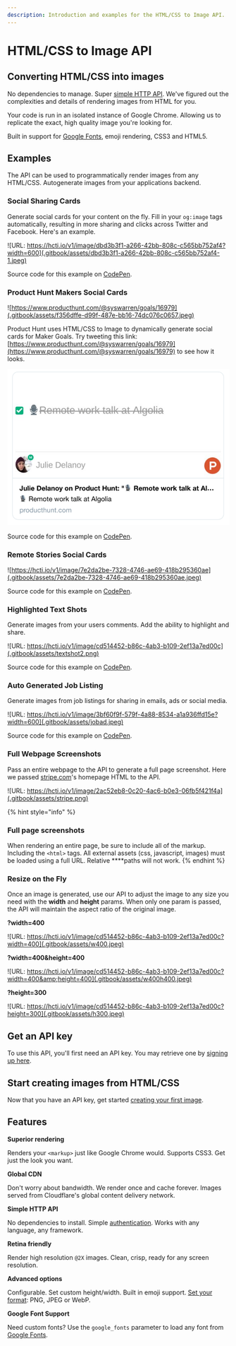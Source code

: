 ```yaml
---
description: Introduction and examples for the HTML/CSS to Image API.
---
```


# HTML/CSS to Image API

## Converting HTML/CSS into images

No dependencies to manage. Super [simple HTTP API](getting-started/creating-an-image.md). We've figured out the complexities and details of rendering images from HTML for you.

Your code is run in an isolated instance of Google Chrome. Allowing us to replicate the exact, high quality image you're looking for.

Built in support for [Google Fonts](advanced-examples/using-google-fonts.md), emoji rendering, CSS3 and HTML5.

## Examples

The API can be used to programmatically render images from any HTML/CSS. Autogenerate images from your applications backend.

### Social Sharing Cards

Generate social cards for your content on the fly. Fill in your `og:image` tags automatically, resulting in more sharing and clicks across Twitter and Facebook. Here's an example.

![URL: https://hcti.io/v1/image/dbd3b3f1-a266-42bb-808c-c565bb752af4?width=600](.gitbook/assets/dbd3b3f1-a266-42bb-808c-c565bb752af4-1.jpeg)

Source code for this example on [CodePen](https://codepen.io/mscccc/pen/eLRLQq).

### Product Hunt Makers Social Cards

![https://www.producthunt.com/@syswarren/goals/16979](.gitbook/assets/f356dffe-d99f-487e-bb16-74dc076c0657.jpeg)

  
Product Hunt uses HTML/CSS to Image to dynamically generate social cards for Maker Goals. Try tweeting this link: [https://www.producthunt.com/@syswarren/goals/16979](https://www.producthunt.com/@syswarren/goals/16979) to see how it looks.

![Twitter card preview](.gitbook/assets/image-2018-11-21-at-10.54.37-am.png)

  
Source code for this example on [CodePen](https://codepen.io/ayrtonbe/pen/ZmWBMw).

### Remote Stories Social Cards

![https://hcti.io/v1/image/7e2da2be-7328-4746-ae69-418b295360ae](.gitbook/assets/7e2da2be-7328-4746-ae69-418b295360ae.jpeg)

  
Source code for this example on [CodePen](https://codepen.io/ayrtonbe/pen/pQLyKN).

### Highlighted Text Shots

Generate images from your users comments. Add the ability to highlight and share.

![URL: https://hcti.io/v1/image/cd514452-b86c-4ab3-b109-2ef13a7ed00c](.gitbook/assets/textshot2.png)

  
Source code for this example on [CodePen](https://codepen.io/mscccc/pen/yRzBWP).

### Auto Generated Job Listing

Generate images from job listings for sharing in emails, ads or social media.

![URL: https://hcti.io/v1/image/3bf60f9f-579f-4a88-8534-a1a936ffd15e?width=600](.gitbook/assets/jobad.jpeg)

Source code for this example on [CodePen](https://codepen.io/mscccc/pen/xyXKrj).

### Full Webpage Screenshots

Pass an entire webpage to the API to generate a full page screenshot. Here we passed [stripe.com](https://stripe.com)'s homepage HTML to the API.

![URL: https://hcti.io/v1/image/2ac52eb8-0c20-4ac6-b0e3-06fb5f421f4a](.gitbook/assets/stripe.png)

{% hint style="info" %}
### Full page screenshots

When rendering an entire page, be sure to include all of the markup. Including the `<html>` tags. All external assets \(css, javascript, images\) must be loaded using a full URL. Relative ****paths will not work.
{% endhint %}

### Resize on the Fly

Once an image is generated, use our API to adjust the image to any size you need with the **width** and **height** params. When only one param is passed, the API will maintain the aspect ratio of the original image.

**?width=400**

![URL: https://hcti.io/v1/image/cd514452-b86c-4ab3-b109-2ef13a7ed00c?width=400](.gitbook/assets/w400.jpeg)

**?width=400&height=400**

![URL: https://hcti.io/v1/image/cd514452-b86c-4ab3-b109-2ef13a7ed00c?width=400&amp;height=400](.gitbook/assets/w400h400.jpeg)

**?height=300**

![URL: https://hcti.io/v1/image/cd514452-b86c-4ab3-b109-2ef13a7ed00c?height=300](.gitbook/assets/h300.jpeg)

## Get an API key

To use this API, you'll first need an API key. You may retrieve one by [signing up here](https://htmlcsstoimage.com).

## Start creating images from HTML/CSS

Now that you have an API key, get started [creating your first image](getting-started/creating-an-image.md).

## Features

**Superior rendering**

Renders your `<markup>` just like Google Chrome would. Supports CSS3. Get just the look you want.

**Global CDN**

Don't worry about bandwidth. We render once and cache forever. Images served from Cloudflare's global content delivery network.

**Simple HTTP API**

No dependencies to install. Simple [authentication](getting-started/authentication.md). Works with any language, any framework.

**Retina friendly**

Render high resolution `@2X` images. Clean, crisp, ready for any screen resolution.

**Advanced options**

Configurable. Set custom height/width. Built in emoji support. [Set your format](getting-started/file-formats.md): PNG, JPEG or WebP.

**Google Font Support**

Need custom fonts? Use the `google_fonts` parameter to load any font from [Google Fonts](advanced-examples/using-google-fonts.md).


